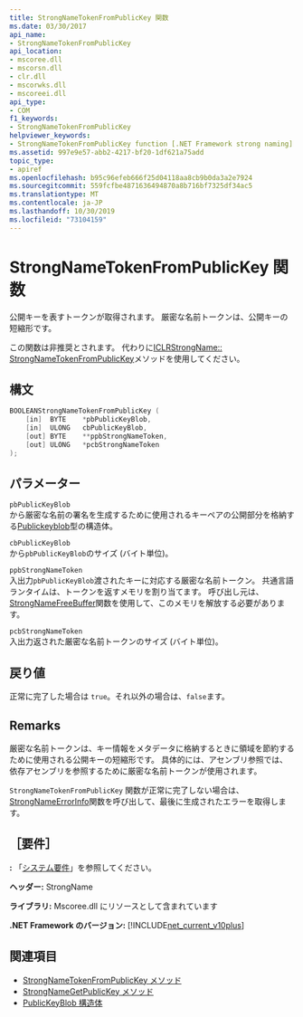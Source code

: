 ```yaml
---
title: StrongNameTokenFromPublicKey 関数
ms.date: 03/30/2017
api_name:
- StrongNameTokenFromPublicKey
api_location:
- mscoree.dll
- mscorsn.dll
- clr.dll
- mscorwks.dll
- mscoreei.dll
api_type:
- COM
f1_keywords:
- StrongNameTokenFromPublicKey
helpviewer_keywords:
- StrongNameTokenFromPublicKey function [.NET Framework strong naming]
ms.assetid: 997e9e57-abb2-4217-bf20-1df621a75add
topic_type:
- apiref
ms.openlocfilehash: b95c96efeb666f25d04118aa8cb9b0da3a2e7924
ms.sourcegitcommit: 559fcfbe4871636494870a8b716bf7325df34ac5
ms.translationtype: MT
ms.contentlocale: ja-JP
ms.lasthandoff: 10/30/2019
ms.locfileid: "73104159"
---
```

# <a name="strongnametokenfrompublickey-function"></a>StrongNameTokenFromPublicKey 関数
公開キーを表すトークンが取得されます。 厳密な名前トークンは、公開キーの短縮形です。  
  
 この関数は非推奨とされます。 代わりに[ICLRStrongName:: StrongNameTokenFromPublicKey](../hosting/iclrstrongname-strongnametokenfrompublickey-method.md)メソッドを使用してください。  
  
## <a name="syntax"></a>構文  
  
```cpp  
BOOLEANStrongNameTokenFromPublicKey (   
    [in]  BYTE    *pbPublicKeyBlob,  
    [in]  ULONG   cbPublicKeyBlob,  
    [out] BYTE    **ppbStrongNameToken,  
    [out] ULONG   *pcbStrongNameToken  
);  
```  
  
## <a name="parameters"></a>パラメーター  
 `pbPublicKeyBlob`  
 から厳密な名前の署名を生成するために使用されるキーペアの公開部分を格納する[Publickeyblob](publickeyblob-structure.md)型の構造体。  
  
 `cbPublicKeyBlob`  
 から`pbPublicKeyBlob`のサイズ (バイト単位)。  
  
 `ppbStrongNameToken`  
 入出力`pbPublicKeyBlob`渡されたキーに対応する厳密な名前トークン。 共通言語ランタイムは、トークンを返すメモリを割り当てます。 呼び出し元は、 [StrongNameFreeBuffer](strongnamefreebuffer-function.md)関数を使用して、このメモリを解放する必要があります。  
  
 `pcbStrongNameToken`  
 入出力返された厳密な名前トークンのサイズ (バイト単位)。  
  
## <a name="return-value"></a>戻り値  
 正常に完了した場合は `true`。それ以外の場合は、`false`ます。  
  
## <a name="remarks"></a>Remarks  
 厳密な名前トークンは、キー情報をメタデータに格納するときに領域を節約するために使用される公開キーの短縮形です。 具体的には、アセンブリ参照では、依存アセンブリを参照するために厳密な名前トークンが使用されます。  
  
 `StrongNameTokenFromPublicKey` 関数が正常に完了しない場合は、 [StrongNameErrorInfo](strongnameerrorinfo-function.md)関数を呼び出して、最後に生成されたエラーを取得します。  
  
## <a name="requirements"></a>［要件］  
 **:** 「[システム要件](../../get-started/system-requirements.md)」を参照してください。  
  
 **ヘッダー:** StrongName  
  
 **ライブラリ:** Mscoree.dll にリソースとして含まれています  
  
 **.NET Framework のバージョン:** [!INCLUDE[net_current_v10plus](../../../../includes/net-current-v10plus-md.md)]  
  
## <a name="see-also"></a>関連項目

- [StrongNameTokenFromPublicKey メソッド](../hosting/iclrstrongname-strongnametokenfrompublickey-method.md)
- [StrongNameGetPublicKey メソッド](../hosting/iclrstrongname-strongnamegetpublickey-method.md)
- [PublicKeyBlob 構造体](publickeyblob-structure.md)
